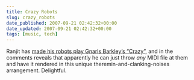 ```yaml
---
title: Crazy Robots
slug: crazy_robots
date_published: 2007-09-21 02:42:32+00:00
date_updated: 2007-09-21 02:42:32+00:00
tags: [music, tech]
---
```

Ranjit has [made his robots play Gnarls Barkley’s “Crazy”](http://www.moonmilk.com/2007/09/20/lev-and-thumpbot-play-crazy/), and in the comments reveals that apparently he can just throw *any* MIDI file at them and have it rendered in this unique theremin-and-clanking-noises arrangement. Delightful.
